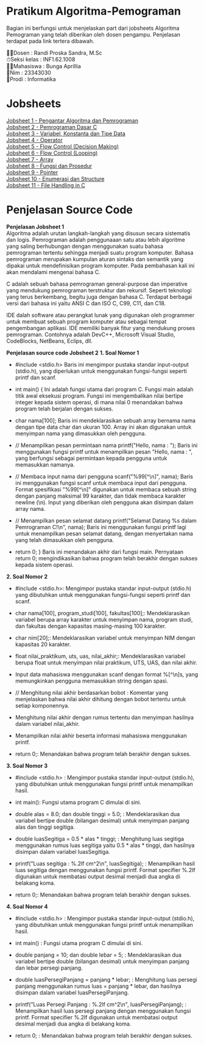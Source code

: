 # Pratikum Algoritma-Pemograman
Bagian ini berfungsi untuk menjelaskan part dari jobsheets Algoritma Pemograman yang telah diberikan oleh dosen pengampu. Penjelasan terdapat pada link tertera dibawah.

🧑‍🏫Dosen       : Randi Proska Sandra, M.Sc<br>
⏱Seksi kelas : INF1.62.1008<br>
🧕🏻Mahasiswa   : Bunga Aprillia<br>
🧮Nim         : 23343030<br>
📌Prodi       : Informatika<br>

# Jobsheets #
[Jobsheet 1 - Pengantar Algoritma dan Pemrograman](https://github.com/bngaa/PRATIKUM-ALGORITMA-PEMROGRAMAN/tree/main/Jobsheet%201%20-%20%20Algoritma%2C%20Pemrograman%20%20IDE)<br>
[Jobsheet 2 - Pemrograman Dasar C](https://github.com/bngaa/PRATIKUM-ALGORITMA-PEMROGRAMAN/tree/main/Jobsheet%202%20-%20Pemrograman%20Dasar%20C)<br>
[Jobsheet 3 - Variabel, Konstanta dan Tipe Data](https://github.com/bngaa/PRATIKUM-ALGORITMA-PEMROGRAMAN/tree/main/Jobsheet%203%20-%20Variabel%2C%20Konstanta%20%20Tipe%20Data)<br>
[Jobsheet 4 - Operator](https://github.com/bngaa/PRATIKUM-ALGORITMA-PEMROGRAMAN/tree/main/Jobsheet%204%20-%20Operator)<br>
[Jobsheet 5 - Flow Control (Decision Making)](https://github.com/bngaa/PRATIKUM-ALGORITMA-PEMROGRAMAN/tree/main/Jobsheet%205%20-%20Flow%20Control%20(Decision%20Making))<br>
[Jobsheet 6 - Flow Control (Looping)](https://github.com/bngaa/PRATIKUM-ALGORITMA-PEMROGRAMAN/tree/main/Jobsheet%206%20-%20Flow%20Control%20(Loop))<br>
[Jobsheet 7 - Array](https://github.com/bngaa/PRATIKUM-ALGORITMA-PEMROGRAMAN/tree/main/Jobsheet%207%20-%20Array)<br>
[Jobsheet 8 - Fungsi dan Prosedur](https://github.com/bngaa/PRATIKUM-ALGORITMA-PEMROGRAMAN/tree/main/Jobsheet%208%20-%20Fungsi%20%20Prosedur)<br>
[Jobsheet 9 - Pointer](https://github.com/bngaa/PRATIKUM-ALGORITMA-PEMROGRAMAN/tree/main/Jobsheet%209%20-%20Pointer)<br>
[Jobsheet 10 - Enumerasi dan Structure](https://github.com/bngaa/PRATIKUM-ALGORITMA-PEMROGRAMAN/tree/main/Jobsheet%2010%20-%20Enumerasi%20%20Structure)<br>
[Jobsheet 11 - File Handling in C](https://github.com/bngaa/PRATIKUM-ALGORITMA-PEMROGRAMAN/tree/main/Jobsheet%2011%20-%20FIle%20Handling%20in%20C)<br>

# Penjelasan Source Code #
**Penjelasan Jobsheet 1**<br>
Algoritma adalah urutan langkah-langkah yang disusun secara sistematis dan logis. Pemrograman adalah penggunaaan satu atau lebih algoritme yang saling berhubungan dengan menggunakan suatu bahasa pemrograman tertentu sehingga menjadi suatu program komputer. Bahasa pemrograman merupakan kumpulan aturan sintaks dan semantik yang dipakai untuk mendefinisikan program komputer. Pada pembahasan kali ini akan mendalami mengenai bahasa C.

C adalah sebuah bahasa pemrograman general-purpose dan imperative yang mendukung pemrograman terstruktur dan rekursif. Seperti teknologi yang terus berkembang, begitu juga dengan bahasa C. Terdapat berbagai versi dari bahasa ini yaitu ANSI C dan ISO C, C99, C11, dan C18.

IDE dalah software atau perangkat lunak yang digunakan oleh programmer untuk membuat sebuah program komputer atau sebagai tempat pengembangan aplikasi. IDE memiliki banyak fitur yang mendukung proses pemrograman. Contohnya adalah DevC++, Microsoft Visual Studio, CodeBlocks, NetBeans, Eclips, dll.

**Penjelasan source code Jobsheet 2**
**1. Soal Nomor 1<br>**
-	#include <stdio.h>
Baris ini mengimpor pustaka standar input-output (stdio.h), yang diperlukan untuk menggunakan fungsi-fungsi seperti printf dan scanf.

-	int main() {
Ini adalah fungsi utama dari program C. Fungsi main adalah titik awal eksekusi program. Fungsi ini mengembalikan nilai bertipe integer kepada sistem operasi, di mana nilai 0 menandakan bahwa program telah berjalan dengan sukses.

-	char nama[100];
Baris ini mendeklarasikan sebuah array bernama nama dengan tipe data char dan ukuran 100. Array ini akan digunakan untuk menyimpan nama yang dimasukkan oleh pengguna.

-	// Menampilkan pesan permintaan nama
printf("Hello, nama : ");
Baris ini menggunakan fungsi printf untuk menampilkan pesan "Hello, nama : ", yang berfungsi sebagai permintaan kepada pengguna untuk memasukkan namanya.

-	// Membaca input nama dari pengguna
scanf("%99[^\n]", nama);
Baris ini menggunakan fungsi scanf untuk membaca input dari pengguna. Format spesifikasi "%99[^\n]" digunakan untuk membaca sebuah string dengan panjang maksimal 99 karakter, dan tidak membaca karakter newline (\n). Input yang diberikan oleh pengguna akan disimpan dalam array nama.

-	// Menampilkan pesan selamat datang
printf("Selamat Datang %s dalam Pemrograman C!\n", nama);
Baris ini menggunakan fungsi printf lagi untuk menampilkan pesan selamat datang, dengan menyertakan nama yang telah dimasukkan oleh pengguna.

-	return 0;
}
Baris ini menandakan akhir dari fungsi main. Pernyataan return 0; mengindikasikan bahwa program telah berakhir dengan sukses kepada sistem operasi.


**2. Soal Nomor 2**
-	#include <stdio.h>: 
  Mengimpor pustaka standar input-output (stdio.h) yang dibutuhkan untuk menggunakan fungsi-fungsi seperti printf dan scanf.

- char nama[100], program_studi[100], fakultas[100];: 
Mendeklarasikan variabel berupa array karakter untuk menyimpan nama, program studi, dan fakultas dengan kapasitas masing-masing 100 karakter.

-	char nim[20];: 
Mendeklarasikan variabel untuk menyimpan NIM dengan kapasitas 20 karakter.

-	float nilai_praktikum, uts, uas, nilai_akhir;: 
Mendeklarasikan variabel berupa float untuk menyimpan nilai praktikum, UTS, UAS, dan nilai akhir.

-	Input data mahasiswa menggunakan scanf dengan format %[^\n]s, yang memungkinkan pengguna memasukkan string dengan spasi.

-	// Menghitung nilai akhir berdasarkan bobot : 
Komentar yang menjelaskan bahwa nilai akhir dihitung dengan bobot tertentu untuk setiap komponennya.

-	Menghitung nilai akhir dengan rumus tertentu dan menyimpan hasilnya dalam variabel nilai_akhir.

-	Menampilkan nilai akhir beserta informasi mahasiswa menggunakan printf.

-	return 0;: Menandakan bahwa program telah berakhir dengan sukses.
  

**3. Soal Nomor 3**
-	#include <stdio.h> :
Mengimpor pustaka standar input-output (stdio.h), yang dibutuhkan untuk menggunakan fungsi printf untuk menampilkan hasil.

-	int main(): Fungsi utama program C dimulai di sini.

-	double alas = 8.0; dan double tinggi = 5.0; :
Mendeklarasikan dua variabel bertipe double (bilangan desimal) untuk menyimpan panjang alas dan tinggi segitiga.

-	double luasSegitiga = 0.5 * alas * tinggi; : 
Menghitung luas segitiga menggunakan rumus luas segitiga yaitu 0.5 * alas * tinggi, dan hasilnya disimpan dalam variabel luasSegitiga.

-	printf("Luas segitiga : %.2lf cm^2\n", luasSegitiga); : 
Menampilkan hasil luas segitiga dengan menggunakan fungsi printf. Format specifier %.2lf digunakan untuk membatasi output desimal menjadi dua angka di belakang koma.

-	return 0;: 
Menandakan bahwa program telah berakhir dengan sukses.


**4. Soal Nomor 4**
-	#include <stdio.h> : Mengimpor pustaka standar input-output (stdio.h), yang dibutuhkan untuk menggunakan fungsi printf untuk menampilkan hasil.

-	int main() : Fungsi utama program C dimulai di sini.

-	double panjang = 10; dan double lebar = 5; : Mendeklarasikan dua variabel bertipe double (bilangan desimal) untuk menyimpan panjang dan lebar persegi panjang.

-	double luasPersegiPanjang = panjang * lebar; : Menghitung luas persegi panjang menggunakan rumus luas = panjang * lebar, dan hasilnya disimpan dalam variabel luasPersegiPanjang.

-	printf("Luas Persegi Panjang : %.2lf cm^2\n", luasPersegiPanjang); : Menampilkan hasil luas persegi panjang dengan menggunakan fungsi printf. Format specifier %.2lf digunakan untuk membatasi output desimal menjadi dua angka di belakang koma.

-	return 0; : Menandakan bahwa program telah berakhir dengan sukses.

